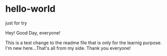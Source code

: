 # hello-world
just for try


Hey!
Good Day, everyone!

This is a test change to the readme file that is only for the learnig purpose.
I'm new here...That's all from my side.
Thank you everyone!
